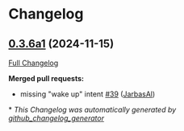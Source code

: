 # Changelog

## [0.3.6a1](https://github.com/OpenVoiceOS/skill-ovos-naptime/tree/0.3.6a1) (2024-11-15)

[Full Changelog](https://github.com/OpenVoiceOS/skill-ovos-naptime/compare/0.3.5...0.3.6a1)

**Merged pull requests:**

- missing "wake up" intent [\#39](https://github.com/OpenVoiceOS/skill-ovos-naptime/pull/39) ([JarbasAl](https://github.com/JarbasAl))



\* *This Changelog was automatically generated by [github_changelog_generator](https://github.com/github-changelog-generator/github-changelog-generator)*
